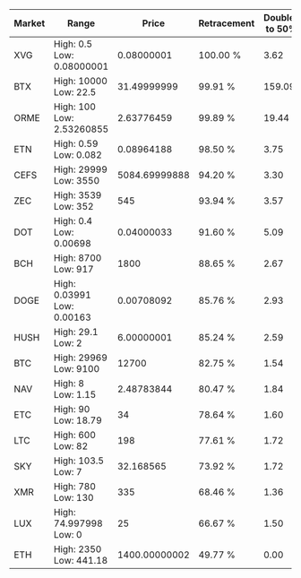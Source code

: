 | Market | Range | Price| Retracement | Doubles to 50% |
| --- | --- | --- | --- | --- |
| XVG | High: 0.5<br />Low: 0.08000001 | 0.08000001 | 100.00 % | 3.62 |
| BTX | High: 10000<br />Low: 22.5 | 31.49999999 | 99.91 % | 159.09 |
| ORME | High: 100<br />Low: 2.53260855 | 2.63776459 | 99.89 % | 19.44 |
| ETN | High: 0.59<br />Low: 0.082 | 0.08964188 | 98.50 % | 3.75 |
| CEFS | High: 29999<br />Low: 3550 | 5084.69999888 | 94.20 % | 3.30 |
| ZEC | High: 3539<br />Low: 352 | 545 | 93.94 % | 3.57 |
| DOT | High: 0.4<br />Low: 0.00698 | 0.04000033 | 91.60 % | 5.09 |
| BCH | High: 8700<br />Low: 917 | 1800 | 88.65 % | 2.67 |
| DOGE | High: 0.03991<br />Low: 0.00163 | 0.00708092 | 85.76 % | 2.93 |
| HUSH | High: 29.1<br />Low: 2 | 6.00000001 | 85.24 % | 2.59 |
| BTC | High: 29969<br />Low: 9100 | 12700 | 82.75 % | 1.54 |
| NAV | High: 8<br />Low: 1.15 | 2.48783844 | 80.47 % | 1.84 |
| ETC | High: 90<br />Low: 18.79 | 34 | 78.64 % | 1.60 |
| LTC | High: 600<br />Low: 82 | 198 | 77.61 % | 1.72 |
| SKY | High: 103.5<br />Low: 7 | 32.168565 | 73.92 % | 1.72 |
| XMR | High: 780<br />Low: 130 | 335 | 68.46 % | 1.36 |
| LUX | High: 74.997998<br />Low: 0 | 25 | 66.67 % | 1.50 |
| ETH | High: 2350<br />Low: 441.18 | 1400.00000002 | 49.77 % | 0.00 |
